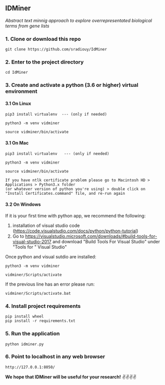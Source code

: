 
## IDMiner


*Abstract text minnig approach to explore overrepresentated biological terms from gene lists*



### 1. Clone or download this repo

```
git clone https://github.com/sradiouy/IdMiner
```

### 2. Enter to the project directory

```
cd IdMiner
```

### 3. Create and activate a python (3.6 or higher) virtual environment  


#### 3.1 On Linux

```
pip3 install virtualenv  --- (only if needed)

python3 -m venv vidminer

source vidminer/bin/activate
````

#### 3.1 On Mac

```
pip3 install virtualenv   --- (only if needed)

python3 -m venv vidminer

source vidminer/bin/activate

If you have ntlk certificate problem please go to Macintosh HD > Applications > Python3.x folder 
(or whatever version of python you're using) > double click on "Install Certificates.command" file, and re-run again
````

#### 3.2 On Windows 
 
 If it is your first time with python app, we recommend the following: 
  
  1. installation of visual studio code (https://code.visualstudio.com/docs/python/python-tutorial)
  1. Go to https://visualstudio.microsoft.com/downloads/#build-tools-for-visual-studio-2017 and download "Build Tools For Visual Studio" under "Tools for " Visual Studio"

Once python and visual sutdio are installed:

```
python3 -m venv vidminer

vidminer/Scripts/activate 
````
If the previous line has an error please run:

```
vidminer/Scripts/activate.bat 

```

### 4. Install project requirements

```
pip install wheel
pip install -r requirements.txt
```

### 5. Run the application

```
python idminer.py
```

### 6. Point to localhost in any web browser

````
http://127.0.0.1:8050/
````


**We hope that IDMiner will be useful for your research!** :v::v::v::v:
